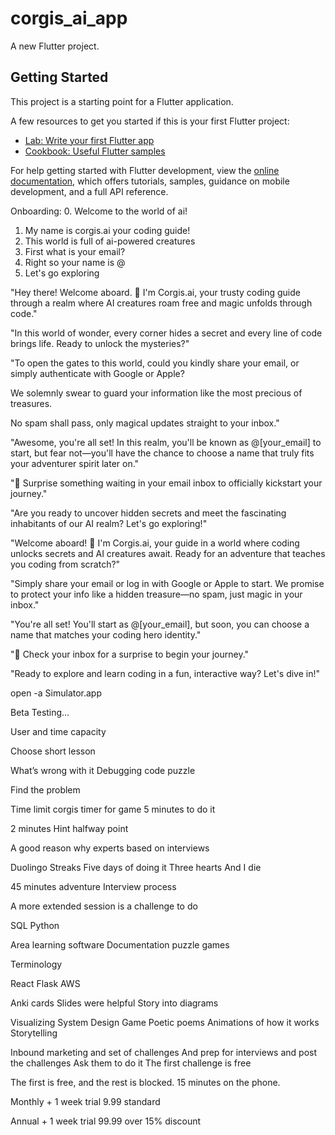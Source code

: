 # corgis_ai_app

A new Flutter project.

## Getting Started

This project is a starting point for a Flutter application.

A few resources to get you started if this is your first Flutter project:

- [Lab: Write your first Flutter app](https://docs.flutter.dev/get-started/codelab)
- [Cookbook: Useful Flutter samples](https://docs.flutter.dev/cookbook)

For help getting started with Flutter development, view the
[online documentation](https://docs.flutter.dev/), which offers tutorials,
samples, guidance on mobile development, and a full API reference.


Onboarding: 
0. Welcome to the world of ai! 
1. My name is corgis.ai your coding guide! 
2. This world is full of ai-powered 
creatures 
3. First what is your email? 
4. Right so your name is @<username will me email>
5. Let's go exploring            




"Hey there! Welcome aboard. 🌌 I'm Corgis.ai, your trusty coding guide through a realm where AI creatures roam free and magic unfolds through code."

"In this world of wonder, every corner hides a secret and every line of code brings life. Ready to unlock the mysteries?"

"To open the gates to this world, could you kindly share your email, or simply authenticate with Google or Apple?

We solemnly swear to guard your information like the most precious of treasures.

No spam shall pass, only magical updates straight to your inbox."

"Awesome, you're all set! In this realm, you'll be known as @[your_email] to start, but fear not—you'll have the chance to choose a name that truly fits your adventurer spirit later on."

"🔔 Surprise something waiting in your email inbox to officially kickstart your journey."

"Are you ready to uncover hidden secrets and meet the fascinating inhabitants of our AI realm? Let's go exploring!"






"Welcome aboard! 🌌 I'm Corgis.ai, your guide in a world where coding unlocks secrets and AI creatures await. Ready for an adventure that teaches you coding from scratch?"

"Simply share your email or log in with Google or Apple to start. We promise to protect your info like a hidden treasure—no spam, just magic in your inbox."

"You're all set! You'll start as @[your_email], but soon, you can choose a name that matches your coding hero identity."

"🔔 Check your inbox for a surprise to begin your journey."

"Ready to explore and learn coding in a fun, interactive way? Let's dive in!"

open -a Simulator.app 


Beta Testing…


User and time capacity 

Choose short lesson 

What’s wrong with it 
Debugging code puzzle 

Find the problem 

Time limit corgis timer for game 
5 minutes to do it 

2 minutes 
Hint halfway point 

A good reason why experts based on interviews 

Duolingo Streaks 
Five days of doing it 
Three hearts 
And I die 

45 minutes adventure 
Interview process 

A more extended session is a challenge to do 

SQL 
Python

Area learning software 
Documentation puzzle games 

Terminology 

React 
Flask 
AWS 

Anki cards 
Slides were helpful 
Story into diagrams 

Visualizing 
System Design  Game 
Poetic poems 
Animations of how it works 
Storytelling 

Inbound marketing and set of challenges 
And prep for interviews and post the challenges 
Ask them to do it 
The first challenge is free 

The first is free, and the rest is blocked. 
15 minutes on the phone. 
 
Monthly + 1 week trial 
9.99 standard 

Annual + 1 week trial
99.99 over 15% discount


 


